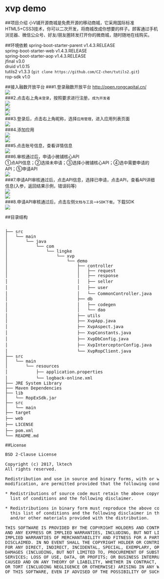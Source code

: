 # xvp demo


##项目介绍
小V铺开源商城是免费开源的移动商城，它采用国际标准HTML5+CSS3技术，你可以二次开发，将商城改成你想要的样子。顾客通过手机浏览器、微信公众号、好友/朋友圈转发打开你的微商城，随时随地在线购买。


##环境依赖
spring-boot-starter-parent v1.4.3.RELEASE <br>
spring-boot-starter-web v1.4.3.RELEASE <br>
spring-boot-starter-aop v1.4.3.RELEASE <br>
jfinal v3.0 <br>
druid v1.0.15 <br>
tutils2 v1.3.3 (`git clone https://github.com/CZ-chen/tutils2.git`) <br>
rop-sdk v1.0 <br>

##接入融数开放平台
###1.登录融数开放平台 http://open.rongcapital.cn/ <br>
![](https://github.com/lktech/xvp_demo/raw/master/image/1.png)<br>
###2.点击右上角`未登录`，按照要求进行注册，`成为开发者` <br>
![](https://github.com/lktech/xvp_demo/raw/master/image/2.png)<br>
![](https://github.com/lktech/xvp_demo/raw/master/image/3.png)<br>
![](https://github.com/lktech/xvp_demo/raw/master/image/4.png)<br>
###3.登录后，点击右上角昵称，选择`应用管理`，进入应用列表页面 <br>
![](https://github.com/lktech/xvp_demo/raw/master/image/5.png)<br>
###4.添加应用<br>
![](https://github.com/lktech/xvp_demo/raw/master/image/6.png)<br>
![](https://github.com/lktech/xvp_demo/raw/master/image/7.png)<br>
###5.点击账号信息，查看详情信息<br>
![](https://github.com/lktech/xvp_demo/raw/master/image/8.png)<br>
###6.审核通过后，申请小微铺核心API<br>
①点API信息；②选择未申请；③选择小微铺核心API；④选中需要申请的API；⑤申请API<br>
![](https://github.com/lktech/xvp_demo/raw/master/image/9.png)<br>
###7.申请API审核通过后，点击API信息，选择已申请，点击API，查看API详细信息(入参，返回结果示例，错误码等)<br>
![](https://github.com/lktech/xvp_demo/raw/master/image/10.png)<br>
![](https://github.com/lktech/xvp_demo/raw/master/image/11.png)<br>
###8.申请API审核通过后，点击左侧`文档与工具`-->`SDK下载`，下载SDK <br>
![](https://github.com/lktech/xvp_demo/raw/master/image/12.png)<br>

##目录结构
<pre>                              
├── src
│   └── main
│       └── java
│           └── com
│               └── lingke
│                   └── xvp
│                       └── demo
│                           ├── controller
│                           │   ├── request                 // request body
│                           │   ├── response                // response body
│                           │   ├── seller                  // 卖方相关业务处理
│                           │   ├── user                    // 用户相关业务处理
│                           │   └── CommonController.java   // 通用类相关业务处理
│                           ├── db                          
│                           │   ├── codegen                 // 生成代码
│                           │   └── dao
│                           ├── utils                       // 工具方法
│                           ├── XvpApp.java                 
│                           ├── XvpAspect.java              // 事务
│                           ├── XvpConstants.java           // 常量
│                           ├── XvpDbConfig.java            // db配置
│                           ├── XvpInterceptorConfig.java   // 拦截器配置
│                           └── XvpRopClient.java           // rop客户端
├── src
│   └── main
│       └── resources
│           ├── application.properties							// 配置文件
│           └── logback-online.xml								// logback配置文件
├── JRE System Library
├── Maven Dependencies
├── lib          
│   └── RopExSdk.jar												// SDK
├── src                
│   └── main
├── target
├── web																// 前端页面
├── LICENSE														// 版权
├── pom.xml														// pom文件
└── README.md
</pre>

##License
<pre>
BSD 2-Clause License

Copyright (c) 2017, lktech
All rights reserved.

Redistribution and use in source and binary forms, with or without
modification, are permitted provided that the following conditions are met:

* Redistributions of source code must retain the above copyright notice, this
  list of conditions and the following disclaimer.

* Redistributions in binary form must reproduce the above copyright notice,
  this list of conditions and the following disclaimer in the documentation
  and/or other materials provided with the distribution.

THIS SOFTWARE IS PROVIDED BY THE COPYRIGHT HOLDERS AND CONTRIBUTORS "AS IS"
AND ANY EXPRESS OR IMPLIED WARRANTIES, INCLUDING, BUT NOT LIMITED TO, THE
IMPLIED WARRANTIES OF MERCHANTABILITY AND FITNESS FOR A PARTICULAR PURPOSE ARE
DISCLAIMED. IN NO EVENT SHALL THE COPYRIGHT HOLDER OR CONTRIBUTORS BE LIABLE
FOR ANY DIRECT, INDIRECT, INCIDENTAL, SPECIAL, EXEMPLARY, OR CONSEQUENTIAL
DAMAGES (INCLUDING, BUT NOT LIMITED TO, PROCUREMENT OF SUBSTITUTE GOODS OR
SERVICES; LOSS OF USE, DATA, OR PROFITS; OR BUSINESS INTERRUPTION) HOWEVER
CAUSED AND ON ANY THEORY OF LIABILITY, WHETHER IN CONTRACT, STRICT LIABILITY,
OR TORT (INCLUDING NEGLIGENCE OR OTHERWISE) ARISING IN ANY WAY OUT OF THE USE
OF THIS SOFTWARE, EVEN IF ADVISED OF THE POSSIBILITY OF SUCH DAMAGE.
</pre>